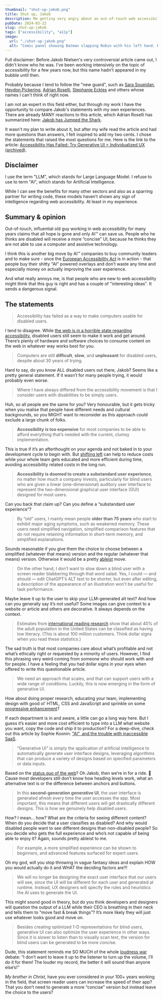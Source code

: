 ```yaml
---
thumbnail: "shut-up-jakob.png"
title: Shut up, Jakob
description: Me getting very angry about an out-of-touch web accessibility influencer.
pubDate: 2024-03-22
slug: shut-up-jakob
tags: ["accessibility", "a11y"]
image:
  url: "./shut-up-jakob.png"
  alt: "Comic panel showing Batman slapping Robin with his left hand. Robin says: 'Accessibility has failed' and Batman say 'Shut up, Jakob'."
---
```


Full disclaimer: Before Jakob Nielsen's very controversial article came out, I didn't know who he was. I've been working intensively on the topic of accessibility for a few years now, but this name hadn't appeared in my bubble until then.

Probably because I tend to follow the "new guard", such as [Sara Soueidan](https://www.sarasoueidan.com/), [Heydon Pickering](https://heydonworks.com/), [Adrian Roselli](https://adrianroselli.com/), [Stephanie Eckles](https://thinkdobecreate.com/) and others whose names I can't think of right now.

I am not an expert in this field either, but through my work I have the opportunity to compare Jakob's statements with my own experiences. There are already MANY reactions to this article, which Adrian Roselli has summarized here: [Jakob has Jumped the Shark](https://adrianroselli.com/2024/03/jakob-has-jumped-the-shark.html).

It wasn't my plan to write about it, but after my wife read the article and had more questions than answers, I felt inspired to add my two cents. I chose the statements that raised the most questions for me. Here is the link to the article: [Accessibility Has Failed: Try Generative UI = Individualized UX (archived)](https://web.archive.org/web/20240229233609/https://jakobnielsenphd.substack.com/p/accessibility-generative-ui).

## Disclaimer

I use the term "LLM", which stands for Large Language Model. I refuse to use to term "AI", which stands for Artificial Intelligence.

While I can see the benefits for many other sectors and also as a sparring partner for writing code, these models haven’t shown any sign of intelligence regarding web accessibility. At least in my experience.

## Summary & opinion

Out-of-touch, influential old guy working in web accessibility for many years claims that all hope is gone and only AI™ can save us. People who he thinks are disabled will receive a more “concise” UI, because he thinks they are not able to use a computer and assistive technology.

I think this is another big move by AI™ companies to buy community leaders and to make sure - once the [European Accessibility Act](https://en.wikipedia.org/wiki/European_Accessibility_Act) is in action - that people buy their shitty "AI" powered overlays and don’t waste any time and especially money on actually improving the user experience.

And what really annoys me, is that people who are new to web accessibility might think that this guy is right and has a couple of "interesting ideas". It sends a dangerous signal.

## The statements

> Accessibility has failed as a way to make computers usable for disabled users.

I tend to disagree. While [the web is in a horrible state regarding accessibility](https://webaim.org/projects/million/), disabled users still seem to make it work and get around. There’s plenty of hardware and software choices to consume content on the web in whatever way works best for you.

> Computers are still **difficult**, **slow**, and **unpleasant** for disabled users, despite about 30 years of trying.

Hard to say, do you know ALL disabled users out there, Jakob? Seems like a pretty general statement. If it wasn’t for many people trying, it would probably even worse.

> Where I have always differed from the accessibility movement is that I consider users with disabilities to be simply users.

Huh, so all people are the same for you? Very honourable, but it gets tricky when you realise that people have different needs and cultural backgrounds, so you MIGHT want to reconsider as this approach could exclude a large chunk of folks.

> **Accessibility is too expensive** for most companies to be able to afford everything that’s needed with the current, clumsy implementation.

This is true if it’s an afterthought on your agenda and not baked in to your development cycle to begin with. But [shifting left](https://www.deque.com/blog/design-code-thinking-accessibility-ground/) can help to reduce costs while your whole team gets educated and more efficient during time, avoiding accessibility related costs in the long run.

> **Accessibility is doomed to create a substandard user experience**, no matter how much a company invests, particularly for blind users who are given a linear (one-dimensional) auditory user interface to represent the two-dimensional graphical user interface (GUI) designed for most users.

Can you back that claim up? Can you define a “substandard user experience”?

> By “old” users, I mainly mean people **older than 75 years** who start to exhibit major aging symptoms, such as weakened memory. These users need simplified navigation, simplified comparison features that do not require retaining information in short-term memory, and simplified explanations.

Sounds reasonable if you give them the choice to choose between a simplified (whatever that means) version and the regular (whatever that means) version. Otherwise it would be a pretty [ableist](https://en.wikipedia.org/wiki/Ableism) move.

> On the other hand, I don’t want to slow down a blind user with a screen reader blabbering through that word salad. Yes, I could — and should — edit ChatGPT’s ALT text to be shorter, but even after editing, a description of the appearance of an illustration won’t be useful for task performance.

Maybe leave it up to the user to skip your LLM-generated alt text? And how can you generally say it’s not useful? Some images can give context to a website or article and others are decorative. It always depends on the context.

> Estimates from [international reading research](https://web.archive.org/web/20240229233609/https://www.oecd.org/skills/piaac/) show that about 40% of the adult population in the United States can be classified as having low literacy. (This is about 100 million customers. Think dollar signs when you read these statistics.)

The sad truth is that most companies care about what’s profitable and not what’s ethically right or requested by a minority of users. However, I find this phrasing very weird coming from someone who should work with and for people. I have a feeling that you had dollar signs in your eyes when offered to write this questionable article.

> We need an approach that scales, and that can support users with a wide range of conditions. Luckily, this is now emerging in the form of generative UI.

How about doing proper research, educating your team, implementing design with good ol’ HTML, CSS and JavaScript and sprinkle on some [progressive enhancement](https://developer.mozilla.org/en-US/docs/Glossary/Progressive_Enhancement)?

If each department is in and aware, a little can go a long way here. But I guess it’s easier and more cost efficient to type into a LLM what website you want, copy the code and ship it to production? For a deep-dive, check out this article by Sophie Koonin: ["AI", and the trouble with inaccessible SaaS](https://localghost.dev/blog/ai-and-the-trouble-with-inaccessible-saas/).

> “Generative UI” is simply the application of artificial intelligence to automatically generate user interface designs, leveraging algorithms that can produce a variety of designs based on specified parameters or data inputs.

Based on the [status quo of the web](https://webaim.org/projects/million/)? Oh Jakob, then we’re in for a ride. 🚀 Cause most developers still don’t know how heading levels work, what an alternative text is or the difference between anchors and buttons.

> In this **second-generation generative UI**, the user interface is generated afresh every time the user accesses the app. Most important, this means that different users will get
> drastically different designs. This is how we genuinely help disabled users.

How? I mean… how? What are the criteria for seeing different content? When do you decide that a user classifies as disabled? And why would disabled people want to see different designs than non-disabled people? So you decide who gets the full experience and who’s not capable of being able to enjoy it? Again, sounds pretty ableist to me.

> For example, a more simplified experience can be shown to beginners, and advanced features surfaced for expert users.

Oh my god, will you stop throwing in vague fantasy ideas and explain HOW you would actually do it and WHAT the deciding factors are?!

> We will no longer be designing the exact user interface that our users will see, since the UI will be different for each user and generated at runtime. Instead, UX designers will specify the rules and heuristics the AI uses to generate the UI.

This might sound good in theory, but do you think developers and designers will question the output of a LLM while their CEO is breathing in their neck and tells them to “move fast & break things”? It’s more likely they will just use whatever looks good and move on.

> Besides creating optimized 1-D representations for blind users, generative UI can also optimize the user experience in other ways. Since it is slower to listen than to visually scan text, the version for blind users can be generated to be more concise.

Dude, this statement reminds me SO MUCH of the whole [loudness war](https://en.wikipedia.org/wiki/Loudness_war) debate: “I don’t want to leave it up to the listener to turn up the volume, I’ll do it for them! The louder my record, the better it will sound than anyone else’s!”

_My brother in Christ_, have you ever considered in your 100+ years working in the field, that screen reader users can increase the speed of their app? That you don’t need to generate a more “concise” version but instead leave the choice to the users?
